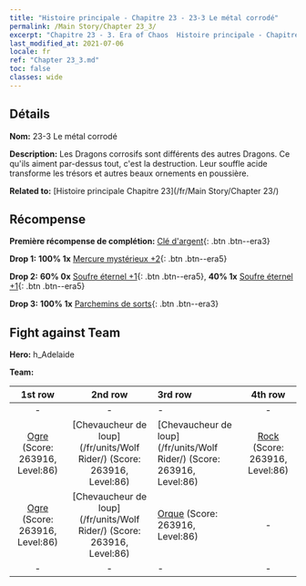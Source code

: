 ```yaml
---
title: "Histoire principale - Chapitre 23 - 23-3 Le métal corrodé"
permalink: /Main Story/Chapter 23_3/
excerpt: "Chapitre 23 - 3. Era of Chaos  Histoire principale - Chapitre 23_3. 23-3 Le métal corrodé"
last_modified_at: 2021-07-06
locale: fr
ref: "Chapter 23_3.md"
toc: false
classes: wide
---
```


## Détails

 **Nom:** 23-3 Le métal corrodé

 **Description:** Les Dragons corrosifs sont différents des autres Dragons. Ce qu'ils aiment par-dessus tout, c'est la destruction. Leur souffle acide transforme les trésors et autres beaux ornements en poussière.

 **Related to:** [Histoire principale Chapitre 23](/fr/Main Story/Chapter 23/)

## Récompense

 **Première récompense de complétion:** [Clé d'argent](/ItemsFR/con_693/){: .btn .btn--era3}

 **Drop 1:** **100% 1x** [Mercure mystérieux +2](/ItemsFR/mat_77/){: .btn .btn--era5}

 **Drop 2:** **60% 0x** [Soufre éternel +1](/ItemsFR/mat_71/){: .btn .btn--era5}, **40% 1x** [Soufre éternel +1](/ItemsFR/mat_71/){: .btn .btn--era5}

 **Drop 3:** **100% 1x** [Parchemins de sorts](/ItemsFR/con_694/){: .btn .btn--era3}


## Fight against Team
 **Hero:** h_Adelaide

 **Team:**


  | 1st row | 2nd row | 3rd row | 4th row |
  |:----:|:----:|:----|:----:|
  | - | - | - | - |
  | [Ogre](/fr/units/Ogre/) (Score: 263916, Level:86)  | [Chevaucheur de loup](/fr/units/Wolf Rider/) (Score: 263916, Level:86)  | [Chevaucheur de loup](/fr/units/Wolf Rider/) (Score: 263916, Level:86)  | [Rock](/fr/units/Roc/) (Score: 263916, Level:86)  |
  | [Ogre](/fr/units/Ogre/) (Score: 263916, Level:86)  | [Chevaucheur de loup](/fr/units/Wolf Rider/) (Score: 263916, Level:86)  | [Orque](/fr/units/Orc/) (Score: 263916, Level:86)  | - |
  | - | - | - | - |


